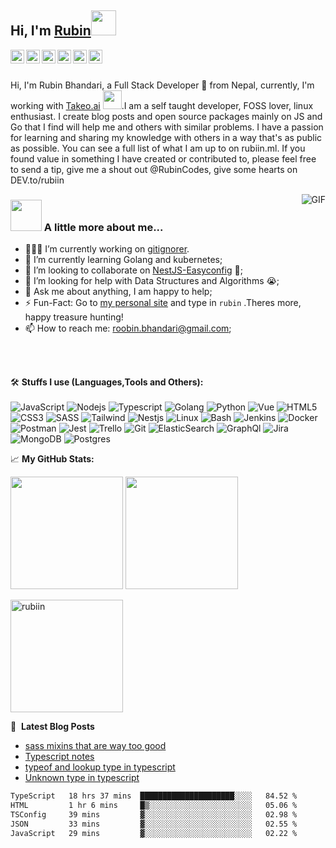 <h2> Hi, I'm <a href="https://rubiin.now.sh">Rubin</a><img src="https://raw.githubusercontent.com/rubiin/rubiin/master/pikahello.gif" width="40px" height="40px"></h2>

<a href="https://twitter.com/rubiin">
  <img align="left" alt="Rubin Bhandari | Twitter" width="22px" src="https://cdn.jsdelivr.net/npm/simple-icons@v3/icons/twitter.svg" />
</a>
<a href="https://www.linkedin.com/in/xidharth/">
  <img align="left" alt="Rubin's LinkedIN" width="22px" src="https://cdn.jsdelivr.net/npm/simple-icons@v3/icons/linkedin.svg" />
</a>
<a href="https://t.me/rubinbhandari">
  <img align="left" alt="Rubin's Telegram" width="22px" src="https://cdn.jsdelivr.net/npm/simple-icons@v3/icons/telegram.svg" />
</a>
<a href="https://www.instagram.com/rubiin.__/">
  <img align="left" alt="Rubin's Instagram" width="22px" src="https://cdn.jsdelivr.net/npm/simple-icons@v3/icons/instagram.svg" />
</a>
<a href="https://www.reddit.com/user/rubinbhandari/">
  <img align="left" alt="Rubin's Reddit" width="22px" src="https://cdn.jsdelivr.net/npm/simple-icons@v3/icons/reddit.svg" />
</a>
<a href="https://dev.to/rubiin/">
  <img align="left" alt="Rubin's Dev.to" wialt="Rubin's Dev.to" width="22px" src="https://cdn.jsdelivr.net/npm/simple-icons@v3/icons/dev-dot-to.svg" />
</a>
<br />
<br/>

Hi, I'm Rubin Bhandari, a Full Stack Developer 🚀 from Nepal, currently, I'm working with <a href="https://takeo.ai/">Takeo.ai</a> <img src="https://media.giphy.com/media/WUlplcMpOCEmTGBtBW/giphy.gif" width="30">.I am a self taught developer, FOSS lover, linux enthusiast. I create blog posts and open source packages mainly on JS and Go that I find will help me and others with similar problems. I have a passion for learning and sharing my knowledge with others in a way that's as public as possible. You can see a full list of what I am up to on rubiin.ml. If you found value in something I have created or contributed to, please feel free to send a tip, give me a shout out @RubinCodes, give some hearts on DEV.to/rubiin

<img align="right" alt="GIF" src="https://media.giphy.com/media/836HiJc7pgzy8iNXCn/giphy.gif" />
 
### <img src="https://media.giphy.com/media/VgCDAzcKvsR6OM0uWg/giphy.gif" width="50"> A little more about me... 

- 👨🏽‍💻 I’m currently working on [gitignorer](https://github.com/rubiin/gitignorer).
- 🌱 I’m currently learning Golang and kubernetes; 
- 👯 I’m looking to collaborate on [NestJS-Easyconfig](https://github.com/rubiin/nestjs-easyconfig) 🤝;
- 🤔 I’m looking for help with Data Structures and Algorithms 😭;
- 💬 Ask me about anything, I am happy to help;
- ⚡️ Fun-Fact: Go to [my personal site](rubiin.now.sh) and type in `rubin` .Theres more, happy treasure hunting!
- 📫 How to reach me: roobin.bhandari@gmail.com;

<br/>
<br/>

🛠️ **Stuffs I use (Languages,Tools and Others):**
<br/><br/>
![JavaScript](https://img.shields.io/badge/-JavaScript-black?style=for-the-badge&logo=javascript)
![Nodejs](https://img.shields.io/badge/-Typescript-black?style=for-the-badge&logo=Typescript)
![Typescript](https://img.shields.io/badge/-Nodejs-black?style=for-the-badge&logo=Node.js&logoColor=5df58b)
![Golang](https://img.shields.io/badge/-Go-black?style=for-the-badge&logo=Go&logoColor=5df58b)
![Python](https://img.shields.io/badge/-Python-black?style=for-the-badge&logo=Python)
![Vue](https://img.shields.io/badge/-Vuejs-black?style=for-the-badge&logo=vue)
![HTML5](https://img.shields.io/badge/-HTML5-black?style=for-the-badge&logo=html5&logoColor=white)
![CSS3](https://img.shields.io/badge/-CSS3-black?style=for-the-badge&logo=css3&logoColor=1572B6)
![SASS](https://img.shields.io/badge/-SASS-black?style=for-the-badge&logo=sass&logoColor=1572B6)
![Tailwind](https://img.shields.io/badge/-Tailwindcss-black?style=for-the-badge&logo=tailwindcss&logoColor=1572B6)
![Nestjs](https://img.shields.io/badge/-Nestjs-black?style=for-the-badge&logo=nestjs&logoColor=1572B6)
![Linux](https://img.shields.io/badge/-Linux-black?style=for-the-badge&logo=Linux&logoColor=FCC624)
![Bash](https://img.shields.io/badge/-Gnubash-black?style=for-the-badge&logo=gnubash)
![Jenkins](https://img.shields.io/badge/-Jenkins-black?style=for-the-badge&logo=Jenkins&logoColor=D24939)
![Docker](https://img.shields.io/badge/-docker-black?style=for-the-badge&logo=docker&logoColor=2496ED)
![Postman](https://img.shields.io/badge/-Postman-black?style=for-the-badge&logo=Postman&logoColor=FF6C37)
![Jest](https://img.shields.io/badge/-Jest-black?style=for-the-badge&logo=jest)
![Trello](https://img.shields.io/badge/-Trello-black?style=for-the-badge&logo=Trello&logoColor=0079BF)
![Git](https://img.shields.io/badge/-Git-black?style=for-the-badge&logo=Git)
![ElasticSearch](https://img.shields.io/badge/-Elasticsearch-black?style=for-the-badge&logo=elasticsearch)
![GraphQl](https://img.shields.io/badge/-Graphql-black?style=for-the-badge&logo=graphql)
![Jira](https://img.shields.io/badge/-Jira-black?style=for-the-badge&logo=Jira&logoColor=0052CC)
![MongoDB](https://img.shields.io/badge/-MongoDB-black?style=for-the-badge&logo=mongodb)
![Postgres](https://img.shields.io/badge/-Postgresql-black?style=for-the-badge&logo=postgresql&logoColor=2496ED)

📈 **My GitHub Stats:**

<p>
  <img height="180em" src="https://github-readme-stats.vercel.app/api?username=rubiin&theme=dracula&hide_border=true&include_all_commits=true&count_private=false" />
  <img height="180em" src="https://github-readme-stats.vercel.app/api/top-langs/?username=rubiin&count_private=true&include_all_commits=true&show_icons=true&hide_border=true&hide=html&layout=compact&langs_count=8&theme=dracula"/>
</p>

<p>
  
  <img height="180em"  src="https://github-profile-summary-cards.vercel.app/api/cards/profile-details?username=rubiin&theme=dracula" alt="rubiin"/>
 
</p>

📕 &nbsp;**Latest Blog Posts**
<!-- BLOG-POST-LIST:START -->
- [sass mixins that are way too good](https://dev.to/rubiin/sass-mixins-that-are-way-too-good-25b0)
- [Typescript notes](https://dev.to/rubiin/typescript-notes-31do)
- [typeof and lookup type in typescript](https://dev.to/rubiin/typeof-and-lookup-type-in-typescript-40o4)
- [Unknown type in typescript](https://dev.to/rubiin/unknown-type-in-typescript-5ak7)
<!-- BLOG-POST-LIST:END -->

<!--START_SECTION:waka-->

```txt
TypeScript   18 hrs 37 mins  █████████████████████░░░░   84.52 %
HTML         1 hr 6 mins     █▒░░░░░░░░░░░░░░░░░░░░░░░   05.06 %
TSConfig     39 mins         ▓░░░░░░░░░░░░░░░░░░░░░░░░   02.98 %
JSON         33 mins         ▓░░░░░░░░░░░░░░░░░░░░░░░░   02.55 %
JavaScript   29 mins         ▓░░░░░░░░░░░░░░░░░░░░░░░░   02.22 %
```

<!--END_SECTION:waka-->
